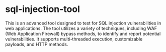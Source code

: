# sql-injection-tool
This is an advanced tool designed to test for SQL injection vulnerabilities in web applications. The tool utilizes a variety of techniques, including WAF (Web Application Firewall) bypass methods, to identify and report potential vulnerabilities. It supports multi-threaded execution, customizable payloads, and HTTP methods.
